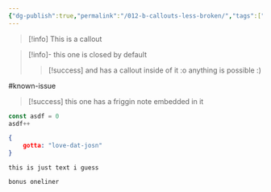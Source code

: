 ```yaml
---
{"dg-publish":true,"permalink":"/012-b-callouts-less-broken/","tags":["dg-test-vault"]}
---
```



> [!info]
> This is a callout


> [!info]- this one is closed by default
> > [!success] and has a callout inside of it :o
> > anything is possible :)

#known-issue 
> [!success] this one has a friggin note embedded in it 
> 
<div class="transclusion internal-embed is-loaded"><div class="markdown-embed">





```js
const asdf = 0
asdf++
```

```json
{
	gotta: "love-dat-josn"
}
```

```
this is just text i guess
```

`bonus oneliner`



</div></div>




